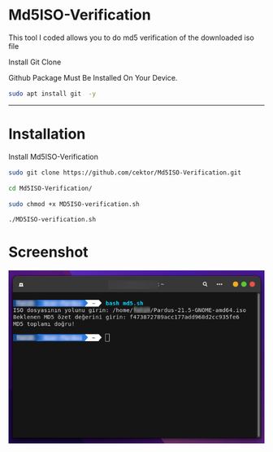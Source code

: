 # Md5ISO-Verification
This tool I coded allows you to do md5 verification of the downloaded iso file

Install Git Clone 

Github Package Must Be Installed On Your Device.
```bash
sudo apt install git  -y
```

----------------------------------
# Installation
Install Md5ISO-Verification
```bash
sudo git clone https://github.com/cektor/Md5ISO-Verification.git
```
```bash
cd Md5ISO-Verification/
```
```bash
sudo chmod +x MD5ISO-verification.sh
```
```bash
./MD5ISO-verification.sh
```


# Screenshot

![Demo](md5-screen.png)
